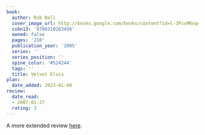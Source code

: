 ```yaml
---
book:
  author: Rob Bell
  cover_image_url: http://books.google.com/books/content?id=l-3PcvMKnq4C&printsec=frontcover&img=1&zoom=1&edge=curl&source=gbs_api
  isbn13: '9780310263456'
  owned: false
  pages: '210'
  publication_year: '2005'
  series: ''
  series_position: ''
  spine_color: '#524244'
  tags: ''
  title: Velvet Elvis
plan:
  date_added: 2023-01-08
review:
  date_read:
  - 2007-01-27
  rating: 3
---
```


A more extended review [here](https://www.chrishubbs.com/2007/01/29/pick-chriss-reading-list-velvet-elvis/).

